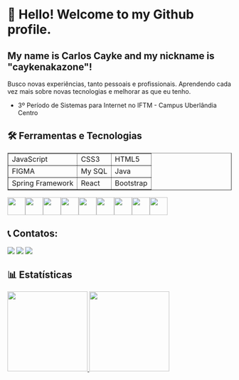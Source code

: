 # 👋 Hello! Welcome to my Github profile.
## My name is Carlos Cayke and my nickname is "caykenakazone"!

Busco novas experiências, tanto pessoais e profissionais. Aprendendo cada vez mais sobre novas tecnologias e melhorar as que eu tenho.
- 3º Período de Sistemas para Internet no IFTM - Campus Uberlândia Centro

## 🛠 Ferramentas e Tecnologias
<table border="1">
    <tr>
        <td>JavaScript</td>
        <td>CSS3</td>
        <td>HTML5</td>
    </tr>
    <tr>
        <td>FIGMA</td>
        <td>My SQL</td>
        <td>Java</td>
    </tr>
  <tr>
        <td>Spring Framework</td>
        <td>React</td>
        <td>Bootstrap</td>
    </tr>
</table>

  <div style="display: flex;">
          <img src="https://cdn.jsdelivr.net/gh/devicons/devicon/icons/javascript/javascript-original.svg" width="40" height="40"/> 
          <img src="https://cdn.jsdelivr.net/gh/devicons/devicon/icons/css3/css3-original.svg" width="40" height="40"/>
          <img src="https://cdn.jsdelivr.net/gh/devicons/devicon/icons/html5/html5-original-wordmark.svg" width="40" height="40"/>
          <img src="https://cdn.jsdelivr.net/gh/devicons/devicon/icons/figma/figma-original.svg" width="40" height="40"/>
          <img src="https://cdn.jsdelivr.net/gh/devicons/devicon/icons/mysql/mysql-original.svg" width="40" height="40"/>
          <img src="https://cdn.jsdelivr.net/gh/devicons/devicon/icons/java/java-original.svg" width="40" height="40"/>
          <img src="https://cdn.jsdelivr.net/gh/devicons/devicon/icons/spring/spring-original.svg" width="40" height="40"/>
          <img src="https://cdn.jsdelivr.net/gh/devicons/devicon/icons/react/react-original.svg" width="40" height="40"/>
          <img src="https://cdn.jsdelivr.net/gh/devicons/devicon/icons/bootstrap/bootstrap-original-wordmark.svg" width="40" height="40"/>
  </div>

## 📞 Contatos:

<div>
<a href="https://www.instagram.com/cayke_nakazone/?hl=pt-br" target="_blank"><img src="https://img.shields.io/badge/-Instagram-%23E4405F?style=for-the-badge&logo=instagram&logoColor=white" target="_blank"></a>
<a href = "carloscaykebn@gmail.com"><img src="https://img.shields.io/badge/Gmail-D14836?style=for-the-badge&logo=gmail&logoColor=white" target="_blank"></a>
<a href="https://www.linkedin.com/in/carloscaykebn/" target="_blank"><img src="https://img.shields.io/badge/-LinkedIn-%230077B5?style=for-the-badge&logo=linkedin&logoColor=white" target="_blank"></a>   
</div>

## 📊 Estatísticas
<div>
<a href="https://github.com/caykenakazone">
<img height="180em" src="https://github-readme-stats.vercel.app/api/top-langs/?username=caykenakazone&layout=compact&langs_count=7&theme=dracula"/>
<img height="180em" src="https://github-readme-stats.vercel.app/api?username=caykenakazone&show_icons=true&theme=dracula&include_all_commits=true&count_private=true"/>
</div>
          
<!--
**caykenakazone/caykenakazone** is a ✨ _special_ ✨ repository because its `README.md` (this file) appears on your GitHub profile.

Here are some ideas to get you started:

- 🔭 I’m currently working on ...
- 🌱 I’m currently learning ...
- 👯 I’m looking to collaborate on ...
- 🤔 I’m looking for help with ...
- 💬 Ask me about ...
- 📫 How to reach me: ...
- 😄 Pronouns: ...
- ⚡ Fun fact: ...
-->
